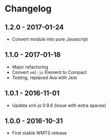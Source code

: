 # Changelog

## 1.2.0 - 2017-01-24

- Convert module into pure Javascript

## 1.1.0 - 2017-01-18

- Major refactoring
- Convert `xml-js` Element to Compact
- Testing, replaced Ava with Jest

## 1.0.1 - 2016-11-01

- Update xml-js 0.9.6 (issue with extra spaces)

## 1.0.0 - 2016-10-31

- First stable WMTS release
